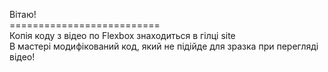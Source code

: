 Вітаю! <br>
==========================<br>
Копія коду з  відео по Flexbox знаходиться в гілці site<br>
В мастері модифікований код, який не підійде для зразка при перегляді відео!